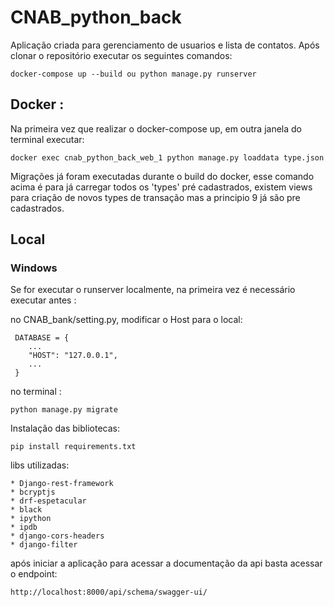 # CNAB_python_back

Aplicação criada para gerenciamento de usuarios e lista de contatos. Após clonar o repositório executar os seguintes comandos:

```
docker-compose up --build ou python manage.py runserver
```

## Docker :

Na primeira vez que realizar o docker-compose up, em outra janela do terminal executar:

```
docker exec cnab_python_back_web_1 python manage.py loaddata type.json
```

Migrações já foram executadas durante o build do docker, esse comando acima é para já carregar todos os 'types' pré cadastrados, existem views para criação de novos types de transação mas a principio 9 já são pre cadastrados.

## Local

### Windows

Se for executar o runserver localmente, na primeira vez é necessário executar antes :

no CNAB_bank/setting.py, modificar o Host para o local:

```
 DATABASE = {
    ...
    "HOST": "127.0.0.1",
    ...
 }
```

no terminal :

```
python manage.py migrate
```

Instalação das bibliotecas:

```
pip install requirements.txt
```

libs utilizadas:

```
* Django-rest-framework
* bcryptjs
* drf-espetacular
* black
* ipython
* ipdb
* django-cors-headers
* django-filter
```

após iniciar a aplicação para acessar a documentação da api basta acessar o endpoint:

```
http://localhost:8000/api/schema/swagger-ui/
```
